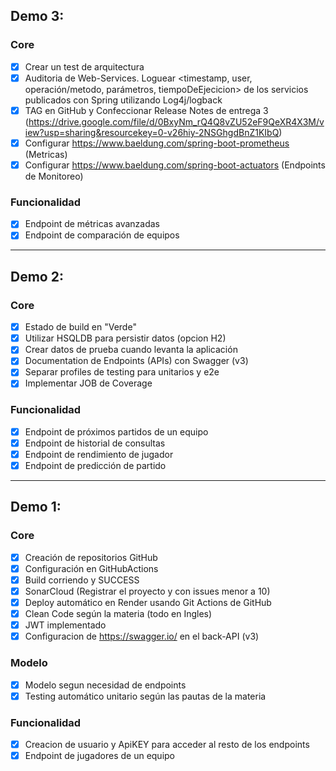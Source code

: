 ## Demo 3:

### Core
- [x] Crear un test de arquitectura
- [x] Auditoria de Web-Services. Loguear <timestamp, user, operación/metodo, parámetros, tiempoDeEjecicion> de los servicios publicados con Spring utilizando Log4j/logback
- [x] TAG en GitHub y Confeccionar Release Notes de entrega 3 (https://drive.google.com/file/d/0BxyNm_rQ4Q8vZU52eF9QeXR4X3M/view?usp=sharing&resourcekey=0-v26hiy-2NSGhgdBnZ1KIbQ)
- [x] Configurar https://www.baeldung.com/spring-boot-prometheus (Metricas)
- [x] Configurar https://www.baeldung.com/spring-boot-actuators (Endpoints de Monitoreo)

### Funcionalidad
- [x] Endpoint de métricas avanzadas
- [x] Endpoint de comparación de equipos

------------------------------------------------------------
## Demo 2:

### Core
- [x] Estado de build en "Verde"
- [x] Utilizar HSQLDB para persistir datos (opcion H2)
- [x] Crear datos de prueba cuando levanta la aplicación
- [x] Documentation de Endpoints (APIs) con Swagger (v3)
- [x] Separar profiles de testing para unitarios y e2e
- [x] Implementar JOB de Coverage

### Funcionalidad
- [x] Endpoint de próximos partidos de un equipo
- [x] Endpoint de historial de consultas
- [x] Endpoint de rendimiento de jugador
- [x] Endpoint de predicción de partido

------------------------------------------------------------
## Demo 1:

### Core
- [x] Creación de repositorios GitHub
- [x] Configuración en GitHubActions
- [x] Build corriendo y SUCCESS
- [x] SonarCloud (Registrar el proyecto y con issues menor a 10)
- [x] Deploy automático en Render usando Git Actions de GitHub
- [x] Clean Code según la materia (todo en Ingles)
- [x] JWT implementado
- [x] Configuracion de https://swagger.io/ en el back-API (v3)

### Modelo
- [x] Modelo segun necesidad de endpoints
- [x] Testing automático unitario según las pautas de la materia

### Funcionalidad
- [x] Creacion de usuario y ApiKEY para acceder al resto de los endpoints
- [x] Endpoint de jugadores de un equipo